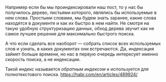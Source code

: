 Например если бы мы проиндексировали наш пост, то у нас бы получилось дерево, листьями которого, являлись бы используемые в нем слова. Простыми словами, мы будем знать заранее, какие слова находятся в документе и как их быстро в нем найти. Не смотря на такую удобную структуризацию данных, обход дерева звучит как не самое лучшее решение для максимально быстрого поиска.

А что если сделать все наоборот — собрать список всех используемых слов и узнать, в каких документах они встречаются. Да, индексация займет больше времени, но нас в первую очередь интересует именно скорость поиска, а не индексации.

Такой индекс называется _обратным индексом_ и используется для полнотекстового поиска.
https://habr.com/en/articles/489924/